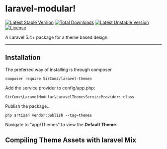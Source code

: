 laravel-modular!
===================
[![Latest Stable Version](https://poser.pugx.org/SirCumz/laravel-themes/v/stable)](https://packagist.org/packages/SirCumz/laravel-themes) [![Total Downloads](https://poser.pugx.org/SirCumz/laravel-themes/downloads)](https://packagist.org/packages/SirCumz/laravel-themes) [![Latest Unstable Version](https://poser.pugx.org/SirCumz/laravel-themes/v/unstable)](https://packagist.org/packages/SirCumz/laravel-themes) [![License](https://poser.pugx.org/SirCumz/laravel-themes/license)](https://packagist.org/packages/SirCumz/laravel-themes)

A Laravel 5.4+ package for a theme based design.

----------

Installation
-------
The preferred way of installing is through composer

    composer require SirCumz/laravel-themes

Add the service provider to config/app.php:

    SirCumz\LaravelModular\LaravelThemesServiceProvider::class

Publish the package..

    php artisan vendor:publish --tag=themes

Navigate to "app/Themes" to view the **Default Theme**.

Compiling Theme Assets with laravel Mix
-------
